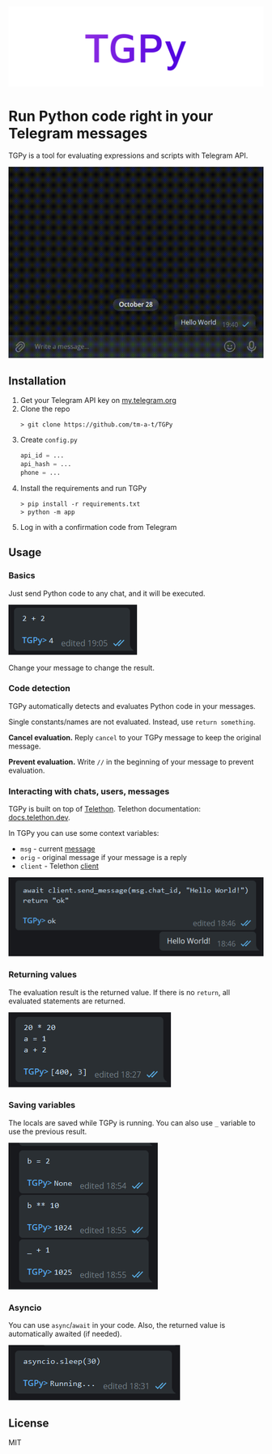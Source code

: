 ![img.png](readme_assets/TGPy.png)

# Run Python code right in your Telegram messages

TGPy is a tool for evaluating expressions and scripts with Telegram API.

![img.png](readme_assets/example.gif)

## Installation
1. Get your Telegram API key on [my.telegram.org](https://my.telegram.org)
2. Clone the repo
   ```shell
   > git clone https://github.com/tm-a-t/TGPy
   ```
3. Create `config.py`
   ```python
   api_id = ...
   api_hash = ...
   phone = ...
   ```
4. Install the requirements and run TGPy
   ```shell
   > pip install -r requirements.txt
   > python -m app
   ```
5. Log in with a confirmation code from Telegram

## Usage

### Basics

Just send Python code to any chat, and it will be executed.

![img.png](readme_assets/2plus2.png)

Change your message to change the result.

### Code detection

TGPy automatically detects and evaluates Python code in your messages.

Single constants/names are not evaluated. Instead, use `return something`.

**Cancel evaluation.** Reply `cancel` to your TGPy message to keep the original message.

**Prevent evaluation.** Write `//` in the beginning of your message to prevent evaluation.

### Interacting with chats, users, messages

TGPy is built on top of [Telethon](https://github.com/LonamiWebs/Telethon). Telethon documentation: [docs.telethon.dev](https://docs.telethon.dev/en/latest/).

In TGPy you can use some context variables:  
- `msg` - current [message](https://docs.telethon.dev/en/latest/quick-references/objects-reference.html#message)
- `orig` - original message if your message is a reply
- `client` - Telethon [client](https://docs.telethon.dev/en/latest/quick-references/client-reference.html)

![img.png](readme_assets/send_hello_world.png)

### Returning values

The evaluation result is the returned value. If there is no `return`, all evaluated statements are returned.

![img.png](readme_assets/multiple_return.png)

### Saving variables

The locals are saved while TGPy is running. You can also use `_` variable to use the previous result.

![img_1.png](readme_assets/saving_variables.png)

### Asyncio

You can use `async`/`await` in your code. Also, the returned value is automatically awaited (if needed).

![img.png](readme_assets/auto_await.png)

## License

MIT
